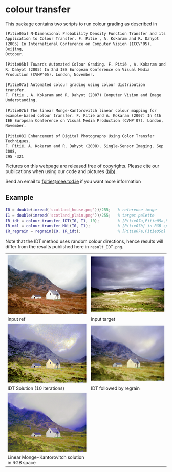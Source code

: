 # colour transfer

This package contains two scripts to run colour grading as described in

```
[Pitie05a] N-Dimensional Probability Density Function Transfer and its
Application to Colour Transfer. F. Pitie , A. Kokaram and R. Dahyot
(2005) In International Conference on Computer Vision (ICCV'05). Beijing,
October.

[Pitie05b] Towards Automated Colour Grading. F. Pitié , A. Kokaram and
R. Dahyot (2005) In 2nd IEE European Conference on Visual Media
Production (CVMP'05). London, November.

[Pitie07a] Automated colour grading using colour distribution transfer.
F. Pitie , A. Kokaram and R. Dahyot (2007) Computer Vision and Image
Understanding.

[Pitie07b] The linear Monge-Kantorovitch linear colour mapping for
example-based colour transfer. F. Pitié and A. Kokaram (2007) In 4th
IEE European Conference on Visual Media Production (CVMP'07). London,
November.

[Pitie08] Enhancement of Digital Photographs Using Color Transfer Techniques.
F. Pitié, A. Kokaram and R. Dahyot (2008). Single-Sensor Imaging. Sep 2008,
295 -321
```

Pictures on this webpage are released free of copyrights. Please cite our publications when using our code and pictures ([bib](colour_transfer.bib)).

Send an email to fpitie@mee.tcd.ie if you want more information

## Example

```Matlab
I0 = double(imread('scotland_house.png'))/255;	 % reference image
I1 = double(imread('scotland_plain.png'))/255;   % target palette
IR_idt = colour_transfer_IDT(I0, I1, 10);        % [Pitie07a,Pitie05a,Pitie05b]
IR_mkl = colour_transfer_MKL(I0, I1);     	   	 % [Pitie07b] in RGB space
IR_regrain = regrain(I0, IR_idt);     	   	     % [Pitie07a,Pitie05b]
```

Note that the IDT method uses random colour directions, hence results will differ from the results published here in `result_IDT.png`.

<table style="width:100%">
<tr>
<td><img src="scotland_house.png"  width="320" ></td>
<td><img src="scotland_plain.png"  width="320" ></td>
</tr>
<tr>
<td>input ref</td>
<td>input target</td>
</tr>
<tr>
<td><img src="result_IDT.png"  width="320" ></td>
<td><img src="result_IDT_regrain.png"  width="320" ></td>
</tr>
<tr>
<td>IDT Solution (10 iterations)</td>
<td>IDT followed by regrain</td>
</tr>
<tr>
<td><img src="result_MKL.png"  width="320" ></td>
<td></td>
</tr>
<tr>
<td>Linear Monge-Kantorovitch solution in RGB space</td>
<td></td>
</tr>
</table>

